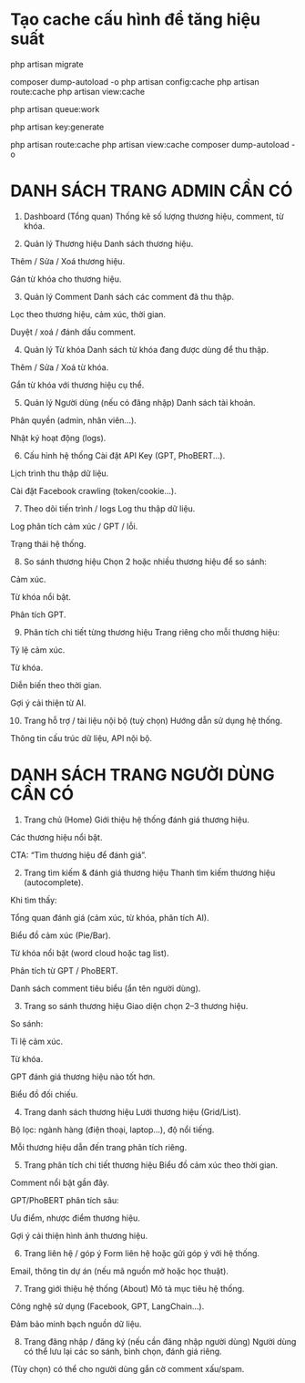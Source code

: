 # Tạo cache cấu hình để tăng hiệu suất
php artisan migrate

composer dump-autoload -o
php artisan config:cache
php artisan route:cache
php artisan view:cache

php artisan queue:work


php artisan key:generate


php artisan route:cache
php artisan view:cache
composer dump-autoload -o

# DANH SÁCH TRANG ADMIN CẦN CÓ
1. Dashboard (Tổng quan)
Thống kê số lượng thương hiệu, comment, từ khóa.

2. Quản lý Thương hiệu
Danh sách thương hiệu.

Thêm / Sửa / Xoá thương hiệu.

Gán từ khóa cho thương hiệu.

3. Quản lý Comment
Danh sách các comment đã thu thập.

Lọc theo thương hiệu, cảm xúc, thời gian.

Duyệt / xoá / đánh dấu comment.

4. Quản lý Từ khóa
Danh sách từ khóa đang được dùng để thu thập.

Thêm / Sửa / Xoá từ khóa.

Gắn từ khóa với thương hiệu cụ thể.

5. Quản lý Người dùng (nếu có đăng nhập)
Danh sách tài khoản.

Phân quyền (admin, nhân viên...).

Nhật ký hoạt động (logs).

6. Cấu hình hệ thống
Cài đặt API Key (GPT, PhoBERT...).

Lịch trình thu thập dữ liệu.

Cài đặt Facebook crawling (token/cookie...).

7. Theo dõi tiến trình / logs
Log thu thập dữ liệu.

Log phân tích cảm xúc / GPT / lỗi.

Trạng thái hệ thống.

8. So sánh thương hiệu
Chọn 2 hoặc nhiều thương hiệu để so sánh:

Cảm xúc.

Từ khóa nổi bật.

Phân tích GPT.

9. Phân tích chi tiết từng thương hiệu
Trang riêng cho mỗi thương hiệu:

Tỷ lệ cảm xúc.

Từ khóa.

Diễn biến theo thời gian.

Gợi ý cải thiện từ AI.

10. Trang hỗ trợ / tài liệu nội bộ (tuỳ chọn)
Hướng dẫn sử dụng hệ thống.

Thông tin cấu trúc dữ liệu, API nội bộ.


# DANH SÁCH TRANG NGƯỜI DÙNG CẦN CÓ
1. Trang chủ (Home)
Giới thiệu hệ thống đánh giá thương hiệu.

Các thương hiệu nổi bật.

CTA: “Tìm thương hiệu để đánh giá”.

2. Trang tìm kiếm & đánh giá thương hiệu
Thanh tìm kiếm thương hiệu (autocomplete).

Khi tìm thấy:

Tổng quan đánh giá (cảm xúc, từ khóa, phân tích AI).

Biểu đồ cảm xúc (Pie/Bar).

Từ khóa nổi bật (word cloud hoặc tag list).

Phân tích từ GPT / PhoBERT.

Danh sách comment tiêu biểu (ẩn tên người dùng).

3. Trang so sánh thương hiệu
Giao diện chọn 2–3 thương hiệu.

So sánh:

Tỉ lệ cảm xúc.

Từ khóa.

GPT đánh giá thương hiệu nào tốt hơn.

Biểu đồ đối chiếu.

4. Trang danh sách thương hiệu
Lưới thương hiệu (Grid/List).

Bộ lọc: ngành hàng (điện thoại, laptop…), độ nổi tiếng.

Mỗi thương hiệu dẫn đến trang phân tích riêng.

5. Trang phân tích chi tiết thương hiệu
Biểu đồ cảm xúc theo thời gian.

Comment nổi bật gần đây.

GPT/PhoBERT phân tích sâu:

Ưu điểm, nhược điểm thương hiệu.

Gợi ý cải thiện hình ảnh thương hiệu.

6. Trang liên hệ / góp ý
Form liên hệ hoặc gửi góp ý với hệ thống.

Email, thông tin dự án (nếu mã nguồn mở hoặc học thuật).

7. Trang giới thiệu hệ thống (About)
Mô tả mục tiêu hệ thống.

Công nghệ sử dụng (Facebook, GPT, LangChain…).

Đảm bảo minh bạch nguồn dữ liệu.

8. Trang đăng nhập / đăng ký (nếu cần đăng nhập người dùng)
Người dùng có thể lưu lại các so sánh, bình chọn, đánh giá riêng.

(Tùy chọn) có thể cho người dùng gắn cờ comment xấu/spam.











